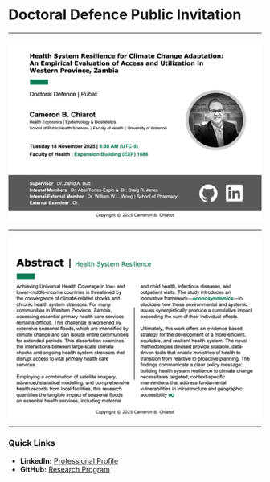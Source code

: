 # Doctoral Defence Public Invitation

---

![Invitation Page 1](chiarot_invitation_p1.jpeg)

---

![Abstract](chiarot_invitation_p2.jpeg)

---

### Quick Links

* **LinkedIn:** [Professional Profile](https://www.linkedin.com/in/cameronchiarot)
* **GitHub:** [Research Program](https://cbchiarot.github.io/)

